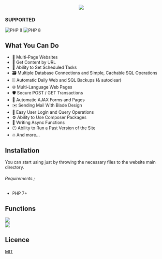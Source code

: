 <p align="center">
  <img src="https://socialify.git.ci/emredv/Candy-PHP/image?description=1&font=Raleway&owner=1&pattern=Charlie%20Brown&theme=Light" />
</p>

### SUPPORTED
<img alt="PHP 8" src="https://img.shields.io/static/v1.svg?label=PHP7&message=WORKING&color=red&style=for-the-badge&logo=php&labelColor=white">  
<img alt="PHP 8" src="https://img.shields.io/static/v1.svg?label=PHP8&message=COMING+SOON&color=lightgray&style=for-the-badge&logo=php&labelColor=white">

## What You Can Do
  - 📄 Multi-Page Websites
  - 🔗 Get Content by URL
  - 📅 Ability to Set Scheduled Tasks
  - 🗃️ Multiple Database Connections and Simple, Cachable SQL Operations
  - 🗄️ Automatic Daily Web and SQL Backups (& autoclear)
  - 🌐 Multi-Language Web Pages
  - 🛡️ Secure POST / GET Transactions
  - 💨 Automatic AJAX Forms and Pages
  - ✉️ Sending Mail With Blade Design
  - 🙍 Easy User Login and Query Operations
  - ⚙️ Ability to Use Composer Packages
  - 🤞 Writing Async Functions
  - 🕘 Ability to Run a Past Version of the Site
  - 🔥 And more...  

## Installation
You can start using just by throwing the necessary files to the website main directory.  
  
###### Requirements ;
 - PHP 7+

## Functions
<a href="https://github.com/emredv/Candy-PHP/blob/master/README/CONFIG.md">
  <img src="https://img.shields.io/static/v1.svg?label=Documentation&message=+CONFIG&color=white&style=flat&labelColor=red" />
</a>
<br />
<a href="https://github.com/emredv/Candy-PHP/blob/master/README/CANDY.md">
  <img src="https://img.shields.io/static/v1.svg?label=Documentation&message=+CANDY&color=white&style=flat&labelColor=red" />
</a>

## Licence
[MIT](https://choosealicense.com/licenses/mit/)
